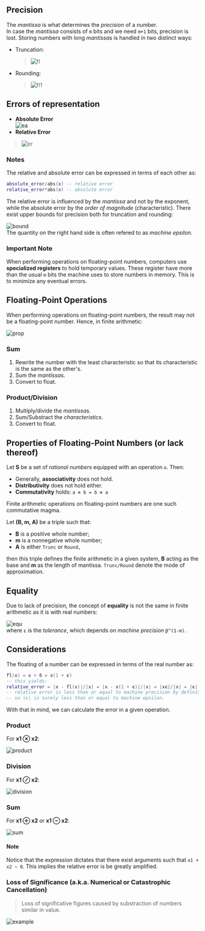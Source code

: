 ## Precision
The *mantissa* is what determines the *precision* of a number.  
In case the *mantissa* consists of `m` bits and we need `m+1` bits, precision is lost. Storing numbers with long *mantissa*s is handled in two distinct ways:
* Truncation:  
  > ![fl](https://quicklatex.com/cache3/69/ql_660438d7646477c7c309332d722a8169_l3.png)
* Rounding:  
  > ![fl1](https://quicklatex.com/cache3/df/ql_988e33490913988e8372ec76fbfd0ddf_l3.png)
## Errors of representation
* **Absolute Error**  
![ea](https://quicklatex.com/cache3/9a/ql_3ed0f78b02494a69c82ca7e129c4589a_l3.png)
* **Relative Error**  

>![er](https://quicklatex.com/cache3/7c/ql_19af28485314e259d81b2c99ec497f7c_l3.png)  
### Notes
The relative and absolute error can be expressed in terms of each other as:
```lua
absolute_error/abs(x) -- relative error
relative_error*abs(x) -- absolute error
```
The relative error is influenced by the *mantissa* and not by the exponent, while the absolute error by the *order of magnitude* (characteristic).
There exist upper bounds for precision both for truncation and rounding:  

![bound](https://quicklatex.com/cache3/1e/ql_1ef9a053628f1f016f95dfc326c7171e_l3.png)  
The quantity on the right hand side is often refered to as *machine epsilon*.  
### Important Note
When performing operations on floating-point numbers, computers use **specialized registers** to hold temporary values. These register have more than the usual `m` bits the machine uses to store numbers in memory. This is to minimize any eventual errors.
## Floating-Point Operations
When performing operations on floating-point numbers, the result may not be a floating-point number. Hence, in finite arithmetic:  

![prop](https://quicklatex.com/cache3/ba/ql_3dfcd2ac91b672666305ac1c74c5ccba_l3.png)  

### Sum
1. Rewrite the number with the least characteristic so that its characteristic is the same as the other's.
2. Sum the *mantissa*s.
3. Convert to float.
### Product/Division 
1. Multiply/divide the *mantissa*s.  
2. Sum/Substract the *characteristics*.  
3. Convert to float.
## Properties of Floating-Point Numbers (or lack thereof)
Let **S** be a set of *rational numbers* equipped with an operation `o`. Then:
* Generally, **associativity** does not hold.
* **Distributivity** does not hold either.
* **Commutativity** holds: `a ⊚ b = b ⊚ a`  

Finite arithmetic operations on floating-point numbers are one such commutative magma.  

Let **(B, m, A)** be a triple such that:
* **B** is a positive whole number;
* **m** is a nonnegative whole number;
* **A** is either `Trunc` or `Round,`  

then this triple defines the finite arithmetic in a given system, **B** acting as the base and **m** as the length of mantissa. `Trunc/Round` denote the mode of approximation.
## Equality
Due to lack of precision, the concept of **equality** is not the same in finite arithmetic as it is with real numbers:  

![equ](https://quicklatex.com/cache3/c6/ql_27ce154f32dc1849222c48ff5256d7c6_l3.png)   
where `ε` is the *tolerance*, which depends on *machine precision* `β^(1-m)`.
## Considerations
The floating of a number can be expressed in terms of the real number as:  
```lua
fl(x) = x + δ = x(1 + ϵ)
-- this yields:
relative_error = |x - fl(x)|/|x| = |x - x(1 + ϵ)|/|x| = |xϵ|/|x| = |ϵ|
-- relative error is less than or equal to machine precision by definition
-- so |ϵ| is surely less than or equal to machine epsilon.
```
With that in mind, we can calculate the error in a given operation.  
### Product
For **x1 ⊗ x2**:  

![product](https://quicklatex.com/cache3/1e/ql_a6ab36d90fb4802838c258f6831b7b1e_l3.png)
### Division
For **x1 ⊘ x2**:  

![division](https://quicklatex.com/cache3/fe/ql_702c598930ed43df3cafd83b87e3f0fe_l3.png)
### Sum
For **x1 ⊕ x2** or **x1 ⊖ x2**:

![sum](https://quicklatex.com/cache3/75/ql_507f16a707663c36dea529b3e66db275_l3.png)
#### Note
Notice that the expression dictates that there exist arguments such that `x1 + x2 ~ 0`. This implies the relative error is be greatly amplified.
### Loss of Significance (a.k.a. Numerical or Catastrophic Cancellation)
> Loss of significative figures caused by substraction of numbers similar in value.  

![example](https://quicklatex.com/cache3/46/ql_809b76402385d64aabbf9fab85fad446_l3.png)
